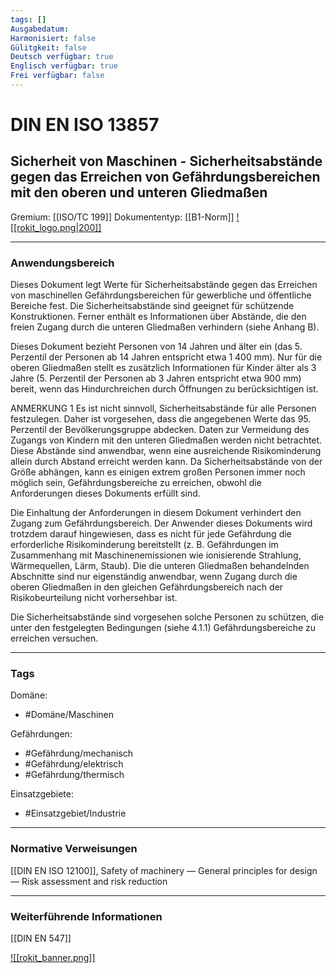 ```yaml
---
tags: []
Ausgabedatum: 
Harmonisiert: false
Gülitgkeit: false
Deutsch verfügbar: true
Englisch verfügbar: true
Frei verfügbar: false
---
```


# DIN EN ISO 13857
## Sicherheit von Maschinen - Sicherheitsabstände gegen das Erreichen von Gefährdungsbereichen mit den oberen und unteren Gliedmaßen

Gremium: [[ISO/TC 199]]
Dokumententyp: [[B1-Norm]]
[![[rokit_logo.png|200]]](https://public-robots.de/)

***
### Anwendungsbereich

Dieses Dokument legt Werte für Sicherheitsabstände gegen das Erreichen von maschinellen Gefährdungsbereichen für gewerbliche und öffentliche Bereiche fest. Die Sicherheitsabstände sind geeignet für schützende Konstruktionen. Ferner enthält es Informationen über Abstände, die den freien Zugang durch die unteren Gliedmaßen verhindern (siehe Anhang B).

Dieses Dokument bezieht Personen von 14 Jahren und älter ein (das 5. Perzentil der Personen ab 14 Jahren entspricht etwa 1 400 mm). Nur für die oberen Gliedmaßen stellt es zusätzlich Informationen für Kinder älter als 3 Jahre (5. Perzentil der Personen ab 3 Jahren entspricht etwa 900 mm) bereit, wenn das Hindurchreichen durch Öffnungen zu berücksichtigen ist.

ANMERKUNG 1 Es ist nicht sinnvoll, Sicherheitsabstände für alle Personen festzulegen. Daher ist vorgesehen, dass die angegebenen Werte das 95. Perzentil der Bevölkerungsgruppe abdecken.
Daten zur Vermeidung des Zugangs von Kindern mit den unteren Gliedmaßen werden nicht betrachtet. Diese Abstände sind anwendbar, wenn eine ausreichende Risikominderung allein durch Abstand erreicht werden kann. Da Sicherheitsabstände von der Größe abhängen, kann es einigen extrem großen Personen immer noch möglich sein, Gefährdungsbereiche zu erreichen, obwohl die Anforderungen dieses Dokuments erfüllt sind. 

Die Einhaltung der Anforderungen in diesem Dokument verhindert den Zugang zum Gefährdungsbereich. Der Anwender dieses Dokuments wird trotzdem darauf hingewiesen, dass es nicht für jede Gefährdung die erforderliche Risikominderung bereitstellt (z. B. Gefährdungen im Zusammenhang mit Maschinenemissionen wie ionisierende Strahlung, Wärmequellen, Lärm, Staub). Die die unteren Gliedmaßen behandelnden Abschnitte sind nur eigenständig anwendbar, wenn Zugang durch die oberen Gliedmaßen in den gleichen Gefährdungsbereich nach der Risikobeurteilung nicht vorhersehbar ist.

Die Sicherheitsabstände sind vorgesehen solche Personen zu schützen, die unter den festgelegten Bedingungen (siehe 4.1.1) Gefährdungsbereiche zu erreichen versuchen.

***
### Tags

Domäne:
- #Domäne/Maschinen 

Gefährdungen:
- #Gefährdung/mechanisch 
- #Gefährdung/elektrisch 
- #Gefährdung/thermisch 

Einsatzgebiete:
- #Einsatzgebiet/Industrie 

***
### Normative Verweisungen

[[DIN EN ISO 12100]], Safety of machinery — General principles for design — Risk assessment and risk reduction


***
### Weiterführende Informationen

[[DIN EN 547]]

[![[rokit_banner.png]]](https://public-robots.de/)

